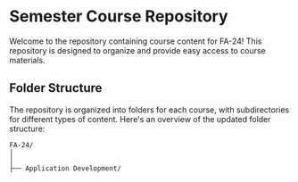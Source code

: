 
# Semester Course Repository

Welcome to the repository containing course content for FA-24! This repository is designed to organize and provide easy access to course materials.

## Folder Structure

The repository is organized into folders for each course, with subdirectories for different types of content. Here's an overview of the updated folder structure:

```
FA-24/
│
│
├── Application Development/
```